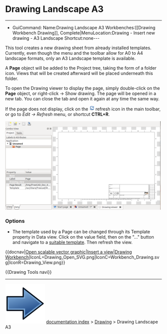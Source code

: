 # Drawing Landscape A3
---
- GuiCommand:   Name:Drawing Landscape A3   Workbenches:[[Drawing Workbench   Drawing]], Complete|MenuLocation:Drawing - Insert new drawing - A3 Landscape   Shortcut:none---

This tool creates a new drawing sheet from already installed templates. Currently, even though the menu and the toolbar allow for A0 to A4 landscape formats, only an A3 Landscape template is available.

A **Page** object will be added to the Project tree, taking the form of a folder icon. Views that will be created afterward will be placed underneath this folder.

To open the Drawing viewer to display the page, simply double-click on the **Page** object, or right-click → Show drawing. The page will be opened in a new tab. You can close the tab and open it again at any time the same way.

If the page does not display, click on the <img alt="" src=images/view-refresh.png  style="width:16px;"> refresh icon in the main toolbar, or go to *Edit → Refresh* menu, or shortcut **CTRL+R**.

<img alt="" src=images/Drawing_Page.png  style="width:500px;">

### Options

-   The template used by a Page can be changed through its Template property in Data view. Click on the value field, then on the \"\...\" button and navigate to a [suitable template](Drawing_templates.md). Then refresh the view.


{{docnav|[Open scalable vector graphic](Drawing_Open_SVG.md)|[Insert a view](Drawing_View.md)|[Drawing Workbench](Drawing_Workbench.md)|IconL=Drawing_Open_SVG.png|IconC=Workbench_Drawing.svg|IconR=Drawing_View.png}}

 {{Drawing Tools navi}}



---
![](images/Button_right.svg) [documentation index](../README.md) > [Drawing](Category_Drawing.md) > Drawing Landscape A3

